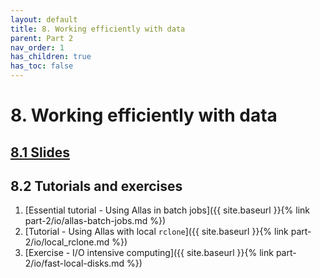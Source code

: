 ```yaml
---
layout: default
title: 8. Working efficiently with data
parent: Part 2
nav_order: 1
has_children: true
has_toc: false
---
```


# 8. Working efficiently with data

## [8.1 Slides](https://a3s.fi/CSC_training/08_datamigration_io.html)

## 8.2 Tutorials and exercises

1. [Essential tutorial - Using Allas in batch jobs]({{ site.baseurl }}{% link part-2/io/allas-batch-jobs.md %})
2. [Tutorial - Using Allas with local `rclone`]({{ site.baseurl }}{% link part-2/io/local_rclone.md %})
3. [Exercise - I/O intensive computing]({{ site.baseurl }}{% link part-2/io/fast-local-disks.md %})
